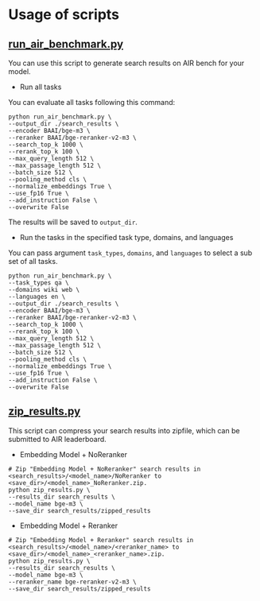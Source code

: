 # Usage of scripts

## [run_air_benchmark.py]()
You can use this script to generate search results on AIR bench for your model.

- Run all tasks

You can evaluate all tasks following this command: 
```
python run_air_benchmark.py \
--output_dir ./search_results \
--encoder BAAI/bge-m3 \
--reranker BAAI/bge-reranker-v2-m3 \
--search_top_k 1000 \
--rerank_top_k 100 \
--max_query_length 512 \
--max_passage_length 512 \
--batch_size 512 \
--pooling_method cls \
--normalize_embeddings True \
--use_fp16 True \
--add_instruction False \
--overwrite False
```
The results will be saved to `output_dir`.


- Run the tasks in the specified task type, domains, and languages

You can pass argument `task_types`, `domains`, and `languages` to select a sub set of all tasks.

```
python run_air_benchmark.py \
--task_types qa \
--domains wiki web \
--languages en \
--output_dir ./search_results \
--encoder BAAI/bge-m3 \
--reranker BAAI/bge-reranker-v2-m3 \
--search_top_k 1000 \
--rerank_top_k 100 \
--max_query_length 512 \
--max_passage_length 512 \
--batch_size 512 \
--pooling_method cls \
--normalize_embeddings True \
--use_fp16 True \
--add_instruction False \
--overwrite False
```




## [zip_results.py]()
This script can compress your search results into zipfile, which can be submitted to AIR leaderboard.

- Embedding Model + NoReranker
```
# Zip "Embedding Model + NoReranker" search results in <search_results>/<model_name>/NoReranker to <save_dir>/<model_name>_NoReranker.zip.
python zip_results.py \
--results_dir search_results \
--model_name bge-m3 \
--save_dir search_results/zipped_results
```

- Embedding Model + Reranker
```
# Zip "Embedding Model + Reranker" search results in <search_results>/<model_name>/<reranker_name> to <save_dir>/<model_name>_<reranker_name>.zip.
python zip_results.py \
--results_dir search_results \
--model_name bge-m3 \
--reranker_name bge-reranker-v2-m3 \
--save_dir search_results/zipped_results
```

